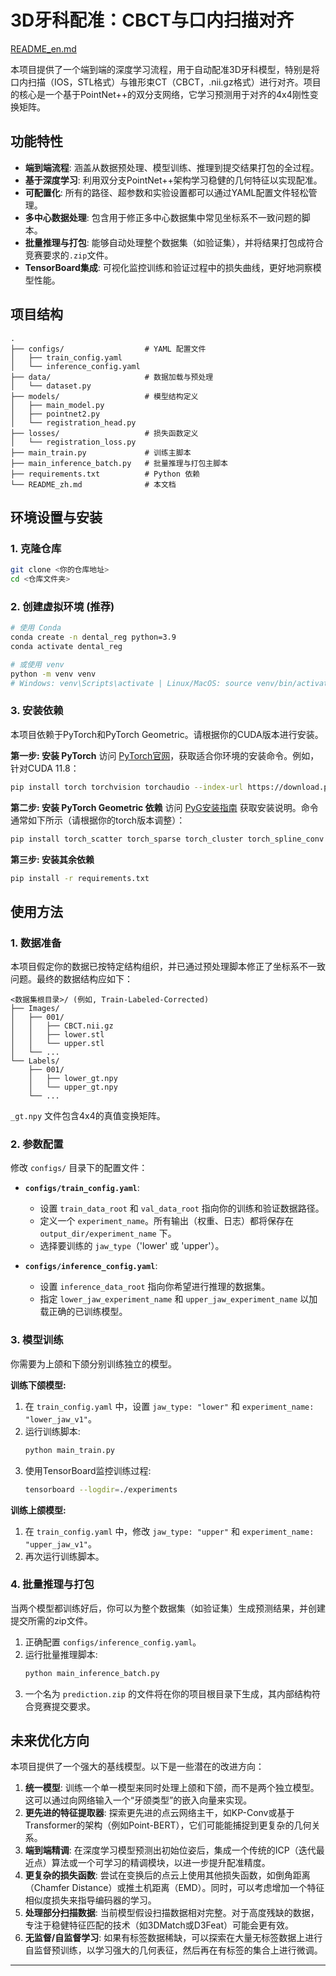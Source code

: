 # 3D牙科配准：CBCT与口内扫描对齐

[README_en.md](./README.md)

本项目提供了一个端到端的深度学习流程，用于自动配准3D牙科模型，特别是将口内扫描（IOS，STL格式）与锥形束CT（CBCT，.nii.gz格式）进行对齐。项目的核心是一个基于PointNet++的双分支网络，它学习预测用于对齐的4x4刚性变换矩阵。

## 功能特性

- **端到端流程**: 涵盖从数据预处理、模型训练、推理到提交结果打包的全过程。
- **基于深度学习**: 利用双分支PointNet++架构学习稳健的几何特征以实现配准。
- **可配置化**: 所有的路径、超参数和实验设置都可以通过YAML配置文件轻松管理。
- **多中心数据处理**: 包含用于修正多中心数据集中常见坐标系不一致问题的脚本。
- **批量推理与打包**: 能够自动处理整个数据集（如验证集），并将结果打包成符合竞赛要求的`.zip`文件。
- **TensorBoard集成**: 可视化监控训练和验证过程中的损失曲线，更好地洞察模型性能。

## 项目结构

```
.
├── configs/                  # YAML 配置文件
│   ├── train_config.yaml
│   └── inference_config.yaml
├── data/                     # 数据加载与预处理
│   └── dataset.py
├── models/                   # 模型结构定义
│   ├── main_model.py
│   ├── pointnet2.py
│   └── registration_head.py
├── losses/                   # 损失函数定义
│   └── registration_loss.py
├── main_train.py             # 训练主脚本
├── main_inference_batch.py   # 批量推理与打包主脚本
├── requirements.txt          # Python 依赖
└── README_zh.md              # 本文档
```

## 环境设置与安装

### 1. 克隆仓库

```bash
git clone <你的仓库地址>
cd <仓库文件夹>
```

### 2. 创建虚拟环境 (推荐)

```bash
# 使用 Conda
conda create -n dental_reg python=3.9
conda activate dental_reg

# 或使用 venv
python -m venv venv
# Windows: venv\Scripts\activate | Linux/MacOS: source venv/bin/activate
```

### 3. 安装依赖

本项目依赖于PyTorch和PyTorch Geometric。请根据你的CUDA版本进行安装。

**第一步: 安装 PyTorch**
访问 [PyTorch官网](https://pytorch.org/get-started/locally/)，获取适合你环境的安装命令。例如，针对CUDA 11.8：
```bash
pip install torch torchvision torchaudio --index-url https://download.pytorch.org/whl/cu118
```

**第二步: 安装 PyTorch Geometric 依赖**
访问 [PyG安装指南](https://pytorch-geometric.readthedocs.io/en/latest/install/installation.html) 获取安装说明。命令通常如下所示（请根据你的torch版本调整）：
```bash
pip install torch_scatter torch_sparse torch_cluster torch_spline_conv -f https://data.pyg.org/whl/torch-2.2.0+cu118.html
```

**第三步: 安装其余依赖**
```bash
pip install -r requirements.txt
```

## 使用方法

### 1. 数据准备

本项目假定你的数据已按特定结构组织，并已通过预处理脚本修正了坐标系不一致问题。最终的数据结构应如下：
```
<数据集根目录>/ (例如, Train-Labeled-Corrected)
├── Images/
│   ├── 001/
│   │   ├── CBCT.nii.gz
│   │   ├── lower.stl
│   │   └── upper.stl
│   └── ...
└── Labels/
    ├── 001/
    │   ├── lower_gt.npy
    │   └── upper_gt.npy
    └── ...
```
`_gt.npy` 文件包含4x4的真值变换矩阵。

### 2. 参数配置

修改 `configs/` 目录下的配置文件：

- **`configs/train_config.yaml`**:
    - 设置 `train_data_root` 和 `val_data_root` 指向你的训练和验证数据路径。
    - 定义一个 `experiment_name`。所有输出（权重、日志）都将保存在 `output_dir/experiment_name` 下。
    - 选择要训练的 `jaw_type`（'lower' 或 'upper'）。

- **`configs/inference_config.yaml`**:
    - 设置 `inference_data_root` 指向你希望进行推理的数据集。
    - 指定 `lower_jaw_experiment_name` 和 `upper_jaw_experiment_name` 以加载正确的已训练模型。

### 3. 模型训练

你需要为上颌和下颌分别训练独立的模型。

**训练下颌模型:**
1. 在 `train_config.yaml` 中，设置 `jaw_type: "lower"` 和 `experiment_name: "lower_jaw_v1"`。
2. 运行训练脚本:
   ```bash
   python main_train.py
   ```
3. 使用TensorBoard监控训练过程:
   ```bash
   tensorboard --logdir=./experiments
   ```

**训练上颌模型:**
1. 在 `train_config.yaml` 中，修改 `jaw_type: "upper"` 和 `experiment_name: "upper_jaw_v1"`。
2. 再次运行训练脚本。

### 4. 批量推理与打包

当两个模型都训练好后，你可以为整个数据集（如验证集）生成预测结果，并创建提交所需的zip文件。

1. 正确配置 `configs/inference_config.yaml`。
2. 运行批量推理脚本:
   ```bash
   python main_inference_batch.py
   ```
3. 一个名为 `prediction.zip` 的文件将在你的项目根目录下生成，其内部结构符合竞赛提交要求。

## 未来优化方向

本项目提供了一个强大的基线模型。以下是一些潜在的改进方向：

1.  **统一模型**: 训练一个单一模型来同时处理上颌和下颌，而不是两个独立模型。这可以通过向网络输入一个“牙颌类型”的嵌入向量来实现。
2.  **更先进的特征提取器**: 探索更先进的点云网络主干，如KP-Conv或基于Transformer的架构（例如Point-BERT），它们可能能捕捉到更复杂的几何关系。
3.  **端到端精调**: 在深度学习模型预测出初始位姿后，集成一个传统的ICP（迭代最近点）算法或一个可学习的精调模块，以进一步提升配准精度。
4.  **更复杂的损失函数**: 尝试在变换后的点云上使用其他损失函数，如倒角距离（Chamfer Distance）或推土机距离（EMD）。同时，可以考虑增加一个特征相似度损失来指导编码器的学习。
5.  **处理部分扫描数据**: 当前模型假设扫描数据相对完整。对于高度残缺的数据，专注于稳健特征匹配的技术（如3DMatch或D3Feat）可能会更有效。
6.  **无监督/自监督学习**: 如果有标签数据稀缺，可以探索在大量无标签数据上进行自监督预训练，以学习强大的几何表征，然后再在有标签的集合上进行微调。

---